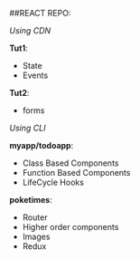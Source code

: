##REACT REPO:

*Using CDN*

__Tut1__:

* State
* Events

__Tut2__:

* forms

*Using CLI*

__myapp/todoapp__:

* Class Based Components
* Function Based Components
* LifeCycle Hooks

__poketimes__:

* Router
* Higher order components
* Images
* Redux
